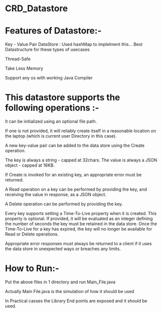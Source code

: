 # CRD_Datastore



# Features of Datastore:-
Key - Value Pair DataStore : Used hashMap to implelment this... Best Datastructure for these types of usecases

Thread-Safe

Take Less Memory

Support any os with working Java Compiler

# This datastore supports the following operations :-

It can be initialized using an optional file path. 

If one is not provided, it will reliably create itself in a reasonable location on the laptop (which is current user Directory in this case).

A new key-value pair can be added to the data store using the Create operation. 

The key is always a string - capped at 32chars. The value is always a JSON object - capped at 16KB.

If Create is invoked for an existing key, an appropriate error must be returned.

A Read operation on a key can be performed by providing the key, and receiving the
value in response, as a JSON object.

A Delete operation can be performed by providing the key.

Every key supports setting a Time-To-Live property when it is created. This property is optional. If provided, it will be evaluated as an integer defining the number of seconds the key must be retained in the data store. Once the Time-To-Live for a key has expired, the key will no longer be available for Read or Delete operations.

Appropriate error responses must always be returned to a client if it uses the data store in unexpected ways or breaches any limits.


# How to Run:-
Put the above files in 1 directory and run Main_File.java

Actually Main File.java is the simulation of how it should be used

In Practical casses the Library End points are exposed and it should be used.

